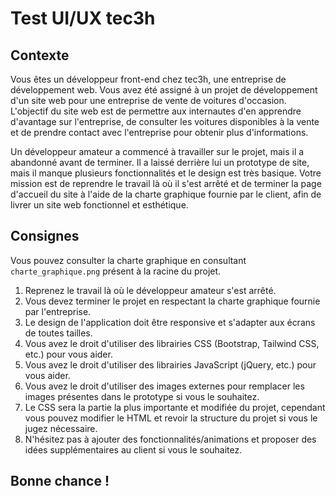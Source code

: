 # Test UI/UX tec3h

## Contexte
Vous êtes un développeur front-end chez tec3h, une entreprise de développement web. Vous avez été assigné à un projet de développement d'un site web pour une entreprise de vente de voitures d'occasion. L'objectif du site web est de permettre aux internautes d'en apprendre d'avantage sur l'entreprise, de consulter les voitures disponibles à la vente et de prendre contact avec l'entreprise pour obtenir plus d'informations.

Un développeur amateur a commencé à travailler sur le projet, mais il a abandonné avant de terminer. Il a laissé derrière lui un prototype de site, mais il manque plusieurs fonctionnalités et le design est très basique. Votre mission est de reprendre le travail là où il s'est arrêté et de terminer la page d'accueil du site à l'aide de la charte graphique fournie par le client, afin de livrer un site web fonctionnel et esthétique.

## Consignes

Vous pouvez consulter la charte graphique en consultant `charte_graphique.png` présent à la racine du projet.

1. Reprenez le travail là où le développeur amateur s'est arrêté.
2. Vous devez terminer le projet en respectant la charte graphique fournie par l'entreprise.
3. Le design de l'application doit être responsive et s'adapter aux écrans de toutes tailles.
4. Vous avez le droit d'utiliser des librairies CSS (Bootstrap, Tailwind CSS, etc.) pour vous aider.
5. Vous avez le droit d'utiliser des librairies JavaScript (jQuery, etc.) pour vous aider.
6. Vous avez le droit d'utiliser des images externes pour remplacer les images présentes dans le prototype si vous le souhaitez.
7. Le CSS sera la partie la plus importante et modifiée du projet, cependant vous pouvez modifier le HTML et revoir la structure du projet si vous le jugez nécessaire.
8. N'hésitez pas à ajouter des fonctionnalités/animations et proposer des idées supplémentaires au client si vous le souhaitez.

## Bonne chance !